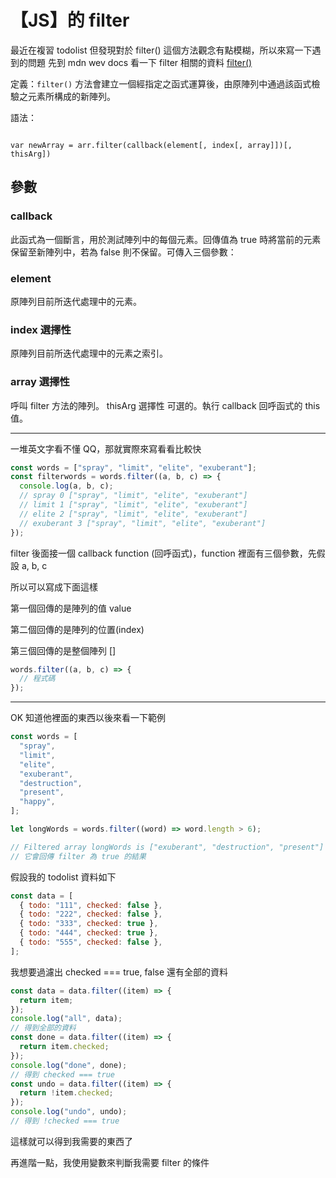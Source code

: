 # 【JS】的 filter

最近在複習 todolist 但發現對於 filter() 這個方法觀念有點模糊，所以來寫一下遇到的問題
先到 mdn wev docs 看一下 filter 相關的資料 [filter()]

定義：`filter()` 方法會建立一個經指定之函式運算後，由原陣列中通過該函式檢驗之元素所構成的新陣列。

語法：

<code>
var newArray = arr.filter(callback(element[, index[, array]])[, thisArg])
</code>

## 參數

### callback

此函式為一個斷言，用於測試陣列中的每個元素。回傳值為 true 時將當前的元素保留至新陣列中，若為 false 則不保留。可傳入三個參數：

### element

原陣列目前所迭代處理中的元素。

### index 選擇性

原陣列目前所迭代處理中的元素之索引。

### array 選擇性

呼叫 filter 方法的陣列。
thisArg 選擇性
可選的。執行 callback 回呼函式的 this 值。

---

一堆英文字看不懂 QQ，那就實際來寫看看比較快

```js
const words = ["spray", "limit", "elite", "exuberant"];
const filterwords = words.filter((a, b, c) => {
  console.log(a, b, c);
  // spray 0 ["spray", "limit", "elite", "exuberant"]
  // limit 1 ["spray", "limit", "elite", "exuberant"]
  // elite 2 ["spray", "limit", "elite", "exuberant"]
  // exuberant 3 ["spray", "limit", "elite", "exuberant"]
});
```

filter 後面接一個 callback function (回呼函式)，function 裡面有三個參數，先假設 a, b, c

所以可以寫成下面這樣

第一個回傳的是陣列的值 value

第二個回傳的是陣列的位置(index)

第三個回傳的是整個陣列 []

```js
words.filter((a, b, c) => {
  // 程式碼
});
```

---

OK 知道他裡面的東西以後來看一下範例

```js
const words = [
  "spray",
  "limit",
  "elite",
  "exuberant",
  "destruction",
  "present",
  "happy",
];

let longWords = words.filter((word) => word.length > 6);

// Filtered array longWords is ["exuberant", "destruction", "present"]
// 它會回傳 filter 為 true 的結果
```

假設我的 todolist 資料如下

```js
const data = [
  { todo: "111", checked: false },
  { todo: "222", checked: false },
  { todo: "333", checked: true },
  { todo: "444", checked: true },
  { todo: "555", checked: false },
];
```

我想要過濾出 checked === true, false 還有全部的資料

```js
const data = data.filter((item) => {
  return item;
});
console.log("all", data);
// 得到全部的資料
const done = data.filter((item) => {
  return item.checked;
});
console.log("done", done);
// 得到 checked === true
const undo = data.filter((item) => {
  return !item.checked;
});
console.log("undo", undo);
// 得到 !checked === true
```

這樣就可以得到我需要的東西了

再進階一點，我使用變數來判斷我需要 filter 的條件

[filter()]: https://developer.mozilla.org/zh-TW/docs/Web/JavaScript/Reference/Global_Objects/Array/filter
